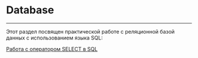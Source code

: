 # Database
____
Этот раздел посвящен практической работе с реляционной базой данных с использованием языка SQL:

[Работа с оператором SELECT в SQL](https://docs.google.com/spreadsheets/d/1yR5AbLZFf6azF5yaw3c5JvL8Ab3dsezK/edit?usp=sharing&ouid=111491490772512681375&rtpof=true&sd=true)


